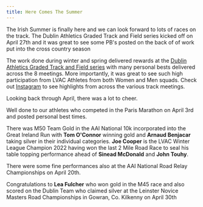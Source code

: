 ```yaml
---
title: Here Comes The Summer
---
```


<p>The Irish Summer is finally here and we can look forward to lots of races on the track. The <a href="https://dublinathletics.com/fixtures/senior-fixtures/2022-fixtures/dublin-athletics-graded-track-and-field-plans-for-2022 "target="_blank" rel="noopener noreferrer"> </a> Dublin Athletics Graded Track and Field series<a> kicked off on April 27th and it was great to see some PB's posted on the back of of work put into the cross country season</p> 

<p>The work done during winter and spring delivered rewards at the <a href="https://graded.dublinathletics.com/fixtures.php "target="_blank" rel="noopener noreferrer"> Dublin Athletics Graded Track and Field series</a> with many personal bests delivered across the 8 meetings. More importantly, it was great to see such high participation from LVAC Athletes from both Women and Men squads. Check out <a href="https://www.instagram.com/liffeyvalleyac/"target="_blank" rel="noopener noreferrer">Instagram</a> to see highlights from across the various track meetings.</p> 

<p>Looking back through April, there was a lot to cheer.</p> 

<p>Well done to our athletes who competed in the Paris Marathon on April 3rd and posted personal best times.</p> 

<p>There was M50 Team Gold in the AAI National 10k incorporated into the Great Ireland Run</a> with <b>Tom O'Connor</b> winning gold and <b>Arnaud Benjacar</b> taking silver in their individual categories. <b>Joe Cooper</b> is the LVAC Winter League Champion 2022 having won the last 2 Mile Road Race to seal his table topping performance ahead of <b>Sinead McDonald</b> and <b>John Touhy</b>.</p>


<p>There were some fine performances also at the AAI National Road Relay Championships on April 20th.</p>

<p>Congratulations to <b>Lea Fulcher</b> who won gold in the M45 race and also scored on the Dublin Team who claimed silver at the Leinster Novice Masters Road Championships in Gowran, Co. Kilkenny on April 30th</p>


